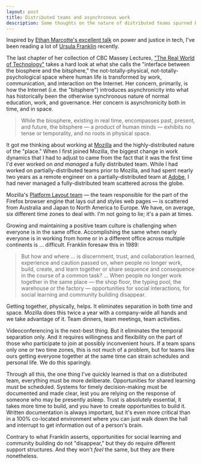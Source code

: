 ```yaml
---
layout: post
title: Distributed teams and asynchronous work
description: Some thoughts on the nature of distributed teams spurned by reading Ursula Franklin's "The Real World of Technology."
---
```


Inspired by [Ethan Marcotte's excellent talk](https://ethanmarcotte.com/wrote/the-world-wide-work/) on power and justice in tech, I've been reading a lot of [Ursula Franklin](https://en.wikipedia.org/wiki/Ursula_Franklin) recently.

The last chapter of her collection of CBC Massey Lectures, ["The Real World of Technology"](https://houseofanansi.com/products/the-real-world-of-technology-digital) takes a hard look at what she calls the "interface between the biosphere and the bitsphere," the not-totally-physical, not-totally-psychological space where human life is transformed by work, communication, and interaction on the Internet. Her concern, primarily, is how the Internet (i.e. the "bitsphere") introduces asynchronicity into what has historically been the otherwise synchronous nature of normal education, work, and governance. Her concern is asynchronicity both in time, and in space.

> While the biosphere, existing in real time, encompasses past, present, and future, the bitsphere — a product of human minds — exhibits no tense or temporality, and no roots in physical space.

It got me thinking about working at [Mozilla](https://www.mozilla.org) and the highly-distributed nature of the "place." When I first joined Mozilla, the biggest change in work dynamics that I had to adjust to came from the fact that it was the first time I'd ever worked on _and managed_ a fully distributed team. While I had worked on partially-distributed teams prior to Mozilla, and had spent nearly two years as a remote engineer on a partially-distributed team at [Adobe](https://www.adobe.com), I had never managed a fully-distributed team scattered across the globe.

Mozilla's [Platform Layout team](https://wiki.mozilla.org/Platform/Layout) — the team responsible for the part of the Firefox browser engine that lays out and styles web pages — is scattered from Australia and Japan to North America to Europe. We have, on average, six different time zones to deal with. I'm not going to lie; it's a pain at times.

Growing and maintaining a positive team culture is challenging when everyone is in the same office. Accomplishing the same when nearly everyone is in working from home or in a different office across multiple continents is ... difficult. Franklin foresaw this in 1989:

> But how and where ... is discernment, trust, and collaboration learned, experience and caution passed on, when people no longer work, build, create, and learn together or share sequence and consequence in the course of a common task? ... When people no longer work together in the same place — the shop floor, the typing pool, the warehouse or the factory — opportunities for social interactions, for social learning and community building disappear.

Getting together, physically, helps. It eliminates separation in both time and space. Mozilla does this twice a year with a company-wide all hands and we take advantage of it. Team dinners, team meetings, team activities.

Videoconferencing is the next-best thing. But it eliminates the temporal separation only. And it requires willingness and flexibility on the part of those who participate to join at possibly inconvenient hours. If a team spans only one or two time zones, this is not much of a problem, but for teams like ours getting everyone together at the same time can strain schedules and personal life. We do this sparingly.

Through all this, the one thing I've quickly learned is that on a distributed team, everything must be more deliberate. Opportunities for shared learning must be scheduled. Systems for timely decision-making must be documented and made clear, lest you are relying on the response of someone who may be presently asleep. Trust is absolutely essential, it takes more time to build, and you have to create opportunities to build it. Written documentation is always important, but it's even more critical than in a 100% co-located environment where you can just walk down the hall and interrupt to get information out of a person's brain.

Contrary to what Franklin asserts, opportunities for social learning and community building do not "disappear," but they do require different support structures. And they won't _feel_ the same, but they are there nonetheless.